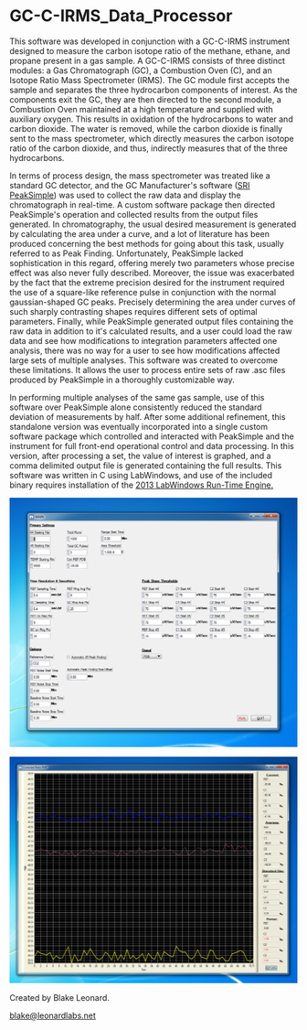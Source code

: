 # GC-C-IRMS_Data_Processor

This software was developed in conjunction with a GC-C-IRMS instrument designed to measure the carbon isotope ratio of the methane, ethane, and propane present in a gas sample.  A GC-C-IRMS consists of three distinct modules: a Gas Chromatograph (GC), a Combustion Oven (C), and an Isotope Ratio Mass Spectrometer (IRMS). The GC module first accepts the sample and separates the three hydrocarbon components of interest. As the components exit the GC, they are then directed to the second module, a Combustion Oven maintained at a high temperature and supplied with auxiliary oxygen. This results in oxidation of the hydrocarbons to water and carbon dioxide. The water is removed, while the carbon dioxide is finally sent to the mass spectrometer, which directly measures the carbon isotope ratio of the carbon dioxide, and thus, indirectly measures that of the three hydrocarbons.

In terms of process design, the mass spectrometer was treated like a standard GC detector, and the GC Manufacturer's software ([SRI PeakSimple](http://www.srigc.com/pages/software_downloads/)) was used to collect the raw data and display the chromatograph in real-time.  A custom software package then directed PeakSimple's operation and collected results from the output files generated.  In chromatography, the usual desired measurement is generated by calculating the area under a curve, and a lot of literature has been produced concerning the best methods for going about this task, usually referred to as Peak Finding.  Unfortunately, PeakSimple lacked sophistication in this regard, offering merely two parameters whose precise effect was also never fully described.  Moreover, the issue was exacerbated by the fact that the extreme precision desired for the instrument required the use of a square-like reference pulse in conjunction with the normal gaussian-shaped GC peaks.  Precisely determining the area under curves of such sharply contrasting shapes requires different sets of optimal parameters.  Finally, while PeakSimple generated output files containing the raw data in addition to it's calculated results, and a user could load the raw data and see how modifications to integration parameters affected one analysis, there was no way for a user to see how modifications affected large sets of multiple analyses.  This software was created to overcome these limitations.  It allows the user to process entire sets of raw .asc files produced by PeakSimple in a thoroughly customizable way. 

In performing multiple analyses of the same gas sample, use of this software over PeakSimple alone consistently reduced the standard deviation of measurements by half.  After some additional refinement, this standalone version was eventually incorporated into a single custom software package which controlled and interacted with PeakSimple and the instrument for full front-end operational control and data processing.  In this version, after processing a set, the value of interest is graphed, and a comma delimited output file is generated containing the full results.  This software was written in C using LabWindows, and use of the included binary requires installation of the [2013 LabWindows Run-Time Engine.](http://www.ni.com/download/labwindowscvi-run-time-engine-2013-sp2/4810/en/)

![](screen_shot_A.png)

![](screen_shot_B.png)


Created by Blake Leonard.

blake@leonardlabs.net